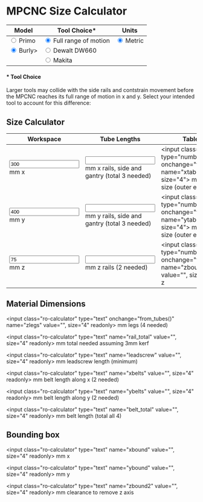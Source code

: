 <script src="https://code.jquery.com/jquery-1.9.1.min.js"></script>

# MPCNC Size Calculator

| Model | Tool Choice* | Units |
|-------|-------|-------|
| <input type="radio" onchange="from_working()" name="model" value="Primo"> Primo | <input type="radio" onchange="from_working()" name="tool" value="Pen" checked> Full range of motion | <input type="radio" onchange="from_working()" name="units" value="metric" checked> Metric |
| <input type="radio" onchange="from_working()" name="model" value="Burly" checked> Burly> | <input type="radio" onchange="from_working()" name="tool" value="DW660"> Dewalt DW660 |       |
|       | <input type="radio" onchange="from_working()" name="tool" value="Makita"> Makita      |       |

#### * Tool Choice

Larger tools may collide with the side rails and contstrain movement
before the MPCNC reaches its full range of motion in x and y.
Select your intended tool to account for this difference:

## Size Calculator

| Workspace | Tube Lengths | Table Size |
|-------|-------|-------|
| <input class="calculator" type="number" step="10" onchange="from_working()" name="xwork" value="300" size="4"> mm x | <input class="calculator" type="number" onchange="from_tubes()" name="xrails" value="" size="4"> mm x rails, side and gantry (total 3 needed)  | <input class="calculator" type="number" onchange="from_bbox()" name="xtable" value="", size="4"> mm x table size (outer edges of feet)
| <input class="calculator" type="number" onchange="from_working()" name="ywork" value="400" size="4"> mm y           | <input class="calculator" type="number" onchange="from_tubes()" name="yrails" value="" size="4"> mm y rails, side and gantry (total 3 needed) | <input class="calculator" type="number" onchange="from_bbox()" name="ytable" value="", size="4"> mm y table size (outer edges of feet)
| <input class="calculator" type="number" onchange="from_working()" name="zwork" value="75" size="4"> mm z            | <input class="calculator" type="number" onchange="from_tubes()" name="zrails" value="" size="4"> mm z rails (2 needed) | <input class="calculator" type="number" onchange="from_bbox()" name="zbound" value="", size="4"> mm z

## Material Dimensions

<input class="ro-calculator" type="text" onchange="from_tubes()" name="zlegs" value="", size="4" readonly> mm legs (4 needed)

<input class="ro-calculator" type="text" name="rail_total" value="", size="4" readonly> mm total needed assuming 3mm kerf

<input class="ro-calculator" type="text" name="leadscrew" value="", size="4" readonly> mm leadscrew length (minimum)

<input class="ro-calculator" type="text" name="xbelts" value="", size="4" readonly> mm belt length along x (2 needed)

<input class="ro-calculator" type="text" name="ybelts" value="", size="4" readonly> mm belt length along y (2 needed)

<input class="ro-calculator" type="text" name="belt_total" value="", size="4" readonly> mm belt length (total all 4)

## Bounding box

<input class="ro-calculator" type="text" name="xbound" value="", size="4" readonly> mm x

<input class="ro-calculator" type="text" name="ybound" value="", size="4" readonly> mm y

<input class="ro-calculator" type="text" name="zbound2" value="", size="4" readonly> mm clearance to remove z axis

<script>


function get_offsets() {
  var burly = {};
  burly.xrail_minus_work = 264;
  burly.yrail_minus_work = 264;
  burly.zrail_minus_work = 190;
  burly.zleg_minus_work = -13;
  burly.xtable_minus_rail = 20;
  burly.ytable_minus_rail = 20;
  burly.xbound_minus_rail = 30;
  burly.ybound_minus_rail = 30;
  burly.zbound_minus_rail_and_work = 50;
  burly.zleadscrew_minus_work = 76;
  burly.xbelt_minus_rail = 136;
  burly.ybelt_minus_rail = 136;

  var primo = {};
  primo.xrail_minus_work = 310;
  primo.yrail_minus_work = 320;
  primo.zrail_minus_work = 350;
  primo.zleg_minus_work = -13;
  primo.xtable_minus_rail = 20;
  primo.ytable_minus_rail = 20;
  primo.xbound_minus_rail = 30;
  primo.ybound_minus_rail = 30;
  primo.zbound_minus_rail_and_work = 50;
  primo.zleadscrew_minus_work = 76;
  primo.xbelt_minus_rail = 136;
  primo.ybelt_minus_rail = 136;

  var tool = $("input[name=tool]:checked").val();
  if (tool == "Pen") {
    // don't clip the working space at all
  }
  else if (tool == "DW660") {
    // working space clipped by this much (not necessarily the same between burly and primo
    burly.xrail_minus_work = burly.xrail_minus_work + 10;
    burly.yrail_minus_work = burly.xrail_minus_work + 8;

    primo.xrail_minus_work = primo.xrail_minus_work + 15;
    primo.yrail_minus_work = primo.xrail_minus_work + 12;
  }
  else {
    alert("internal error: unrecognized tool " + tool);
  }

  var model = $("input[name=model]:checked").val();
  if (model == "Primo") {
    return primo;
  }
  else if (model == "Burly") {
    return burly;
  }
  else {
    alert("internal error: unrecognized model " + model);
  }
}


function from_working() {
  var offsets = get_offsets();

  var xwork = parseFloat($("input[name=xwork]").val());
  var ywork = parseFloat($("input[name=ywork]").val());
  var zwork = parseFloat($("input[name=zwork]").val());

  var xrails = xwork + offsets.xrail_minus_work;
  var yrails = ywork + offsets.yrail_minus_work;
  var zrails = zwork + offsets.zrail_minus_work;
  var zlegs = zwork + offsets.zleg_minus_work;
  var kerf = 3;
  var rail_total = xrails*3 + yrails*3 + zrails*2 + zlegs*4 + 11*kerf;
  var leadscrew = zwork + offsets.zleadscrew_minus_work;
  var xbelts = xrails + offsets.xbelt_minus_rail;
  var ybelts = yrails + offsets.ybelt_minus_rail;
  var belt_total = 2*xbelts + 2*ybelts;

  var xtable = xrails + offsets.xtable_minus_rail;
  var ytable = yrails + offsets.ytable_minus_rail;
  var xbound = xrails + offsets.xbound_minus_rail;
  var ybound = yrails + offsets.ybound_minus_rail;
  var zbound = zrails + zwork + offsets.zbound_minus_rail_and_work;
  var zbound2 = zrails*2;

  ///$("input[name=xwork]").val(xwork);
  ///$("input[name=ywork]").val(ywork);
  ///$("input[name=zwork]").val(zwork);

  $("input[name=xrails]").val(xrails);
  $("input[name=yrails]").val(yrails);
  $("input[name=zrails]").val(zrails);
  $("input[name=zlegs]").val(zlegs);
  $("input[name=rail_total]").val(rail_total);
  $("input[name=leadscrew]").val(leadscrew);
  $("input[name=xbelts]").val(xbelts);
  $("input[name=ybelts]").val(ybelts);
  $("input[name=belt_total]").val(belt_total);

  $("input[name=xtable]").val(xtable);
  $("input[name=ytable]").val(ytable);
  $("input[name=xbound]").val(xbound);
  $("input[name=ybound]").val(ybound);
  $("input[name=zbound]").val(zbound);
  $("input[name=zbound2]").val(zbound2);
}


function from_tubes() {
  var offsets = get_offsets();

  var xrails = parseFloat($("input[name=xrails]").val());
  var yrails = parseFloat($("input[name=yrails]").val());
  var zrails = parseFloat($("input[name=zrails]").val());

  var xwork = xrails-offsets.xrail_minus_work;
  var ywork = yrails-offsets.yrail_minus_work;
  var zwork = zrails-offsets.zrail_minus_work;

  var zlegs = zwork + offsets.zleg_minus_work;
  var kerf = 3;
  var rail_total = xrails*3 + yrails*3 + zrails*2 + zlegs*4 + 11*kerf;
  var leadscrew = zwork + offsets.zleadscrew_minus_work;
  var xbelts = xrails + offsets.xbelt_minus_rail;
  var ybelts = yrails + offsets.ybelt_minus_rail;
  var belt_total = 2*xbelts + 2*ybelts;

  var xtable = xrails + offsets.xtable_minus_rail;
  var ytable = yrails + offsets.ytable_minus_rail;
  var xbound = xrails + offsets.xbound_minus_rail;
  var ybound = yrails + offsets.ybound_minus_rail;
  var zbound = zrails + zwork + offsets.zbound_minus_rail_and_work;
  var zbound2 = zrails*2;

  $("input[name=xwork]").val(xwork);
  $("input[name=ywork]").val(ywork);
  $("input[name=zwork]").val(zwork);

  //$("input[name=xrails]").val(xrails);
  //$("input[name=yrails]").val(yrails);
  //$("input[name=zrails]").val(zrails);
  $("input[name=zlegs]").val(zlegs);
  $("input[name=rail_total]").val(rail_total);
  $("input[name=leadscrew]").val(leadscrew);
  $("input[name=xbelts]").val(xbelts);
  $("input[name=ybelts]").val(ybelts);
  $("input[name=belt_total]").val(belt_total);

  $("input[name=xtable]").val(xtable);
  $("input[name=ytable]").val(ytable);
  $("input[name=xbound]").val(xbound);
  $("input[name=ybound]").val(ybound);
  $("input[name=zbound]").val(zbound);
  $("input[name=zbound2]").val(zbound2);
}


function from_bbox() {
  var offsets = get_offsets();

  var xtable = parseFloat($("input[name=xtable]").val());
  var ytable = parseFloat($("input[name=ytable]").val());
  var zbound = parseFloat($("input[name=zbound]").val());

  var xrails = xtable-offsets.xtable_minus_rail;
  var yrails = ytable-offsets.ytable_minus_rail;
  var zrail_and_work = zbound-offsets.zbound_minus_rail_and_work;
  var zwork = (zrail_and_work-offsets.zrail_minus_work)/2;
  var zrails = zwork + offsets.zrail_minus_work;

  var xwork = xrails-offsets.xrail_minus_work;
  var ywork = yrails-offsets.yrail_minus_work;

  var zlegs = zwork + offsets.zleg_minus_work;
  var kerf = 3;
  var rail_total = xrails*3 + yrails*3 + zrails*2 + zlegs*4 + 11*kerf;
  var leadscrew = zwork + offsets.zleadscrew_minus_work;
  var xbelts = xrails + offsets.xbelt_minus_rail;
  var ybelts = yrails + offsets.ybelt_minus_rail;
  var belt_total = 2*xbelts + 2*ybelts;

  var xbound = xrails + offsets.xbound_minus_rail;
  var ybound = yrails + offsets.ybound_minus_rail;
  var zbound2 = zrails*2;

  $("input[name=xwork]").val(xwork);
  $("input[name=ywork]").val(ywork);
  $("input[name=zwork]").val(zwork);

  $("input[name=xrails]").val(xrails);
  $("input[name=yrails]").val(yrails);
  $("input[name=zrails]").val(zrails);
  $("input[name=zlegs]").val(zlegs);
  $("input[name=rail_total]").val(rail_total);
  $("input[name=leadscrew]").val(leadscrew);
  $("input[name=xbelts]").val(xbelts);
  $("input[name=ybelts]").val(ybelts);
  $("input[name=belt_total]").val(belt_total);

  //$("input[name=xtable]").val(xtable);
  //$("input[name=ytable]").val(ytable);
  $("input[name=xbound]").val(xbound);
  $("input[name=ybound]").val(ybound);
  //$("input[name=zbound]").val(zbound);
  $("input[name=zbound2]").val(zbound2);

}

from_working();

</script>
